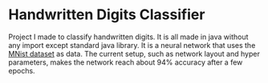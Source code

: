 # Handwritten Digits Classifier

Project I made to classify handwritten digits. It is all made in java without any import except standard java library.
It is a neural network that uses the [MNist dataset](http://yann.lecun.com/exdb/mnist/) as data.
The current setup, such as network layout and hyper parameters, makes the network reach about 94% accuracy after a few epochs.
